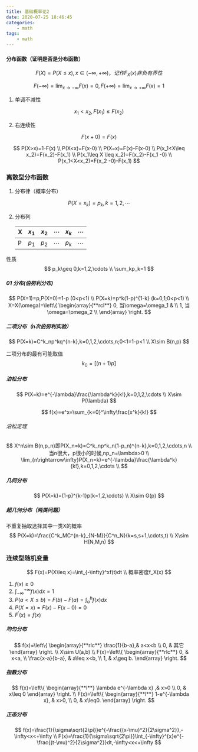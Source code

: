 ```yaml
---
title: 基础概率论2
date: 2020-07-25 18:46:45
categories:
	- math
tags:
	- math
---
```


#### 分布函数（证明是否是分布函数）

$$
F(X)=P(X\leq x),x\in(-\infty,+\infty)，记作F_X(x)非负有界性
$$

$$
F(-\infty)=\lim_{x\rightarrow-\infty}F(x)=0,F(+\infty)=\lim_{x\rightarrow+\infty}F(x)=1
$$



1. 单调不减性

$$
x_1<x_2,F(x_1)\leq F(x_2)
$$

2. 右连续性

$$
F(x+0)=F(x)
$$

$$
P(X>x)=1-F(x) \\
P(X<x)=F(x-0) \\
P(X=x)=F(x)-F(x-0) \\
P(x_1<X\leq x_2)=F(x_2)-F(x_1) \\
P(x_1\leq X \leq x_2)=F(x_2)-F(x_1 -0) \\
P(x_1<X<x_2)=F(x_2 -0)-F(x_1)
$$



### 离散型分布函数

1. 分布律（概率分布）

$$
P(X=x_k)=p_k,k=1,2,\cdots
$$

2. 分布列

   | X    | $x_1$ | $x_2$ | $\cdots$ | $x_k$ | $\cdots$ |
   | ---- | :---- | ----- | :------- | ----- | -------- |
   | P    | $p_1$ | $p_2$ | $\cdots$ | $p_k$ | $\cdots$ |

性质
$$
p_k\geq 0,k=1,2,\cdots \\
\sum_kp_k=1
$$

##### 01 分布(伯努利分布)

$$
P(X=1)=p,P(X=0)=1-p (0<p<1) \\
P(X=k)=p^k(1-p)^{1-k} (k=0,1;0<p<1) \\
X=X(\omega)=\left\{
\begin{array}{**rcl**}
0, 当\omega=\omega_1 & \\
1, 当\omega=\omega_2 \\
\end{array}
\right.
$$

##### 二项分布（n次伯努利实验）

$$
P(X=k)=C^k_np^kq^{n-k},k=0,1,2,\cdots,n;0<1=1-p<1 \\
X\sim B(n,p)
$$

二项分布的最有可能取值
$$
k_0=[(n+1)p]
$$

##### 泊松分布

$$
P(X=k)=e^{-\lambda}\frac{\lambda^k}{k!},k=0,1,2,\cdots \\
X\sim P(\lambda)
$$

$$
f(x)=e^x=\sum_{k=0}^\infty\frac{x^k}{k!}
$$

###### 泊松定理

$$
X^n\sim B(n,p_n)即P(X_n=k)=C^k_np^k_n(1-p_n)^{n-k},k=0,1,2,\cdots,n \\
当n很大，p很小的时候,np_n=\lambda>0 \\
\lim_{n\rightarrow\infty}P(X_n=k)=e^{-\lambda}\frac{\lambda^k}{k!},k=0,1,2,\cdots \\
$$

##### 几何分布

$$
P(X=k)=(1-p)^{k-1}p(k=1,2,\cdots) \\
X\sim G(p)
$$

##### 超几何分布（两类问题）

不重复抽取选择其中一类X的概率
$$
P(X=k)=\frac{C^k_MC^{n-k}_{N-M}}{C^n_N}(k=s,s+1,\cdots,t) \\
X\sim H(N,M,n)
$$

### 连续型随机变量

$$
F(x)=P(X\leq x)=\int_{-\infty}^xf(t)dt \\
概率密度f_X(x)
$$

1. $f(x)\geq0$
2. $\int_{-\infty}^{+\infty}f(x)dx=1$
3. $P(a<X\leq b)=F(b)-F(a)=\int_{a}^{b}f(x)dx$
4. $P(X=x)=F(x)-F(x-0)=0$
5. $F^{'}(x)=f(x)$

##### 均匀分布

$$
f(x)=\left\{
\begin{array}{**rlc**}
\frac{1}{b-a},& a<x<b \\
0, & 其它
\end{array}
\right. \\
X\sim U(a,b) \\
F(x)=\left\{
\begin{array}{**rlc**}
0, & x<a, \\
\frac{x-a}{b-a}, & a\leq x<b, \\
1, & x\geq b.
\end{array}
\right.
$$

##### 指数分布

$$
f(x)=\left\{
\begin{array}{**l**}
\lambda e^{-\lambda x} ,& x>0 \\
0, & x\leq 0
\end{array}
\right. \\
F(x)=\left\{
\begin{array}{**l**}
1-e^{-\lambda x}, & x>0, \\
0, & x\leq0.
\end{array}
\right.
$$

##### 正态分布

$$
f(x)=\frac{1}{\sigma\sqrt{2\pi}}e^{-\frac{(x-\mu)^2}{2\sigma^2}},-\infty<x<+\infty \\
F(x)=\frac{1}{\sigma\sqrt{2\pi}}\int_{-\infty}^{x}e^{-\frac{(t-\mu)^2}{2\sigma^2}}dt,-\infty<x<+\infty
$$

